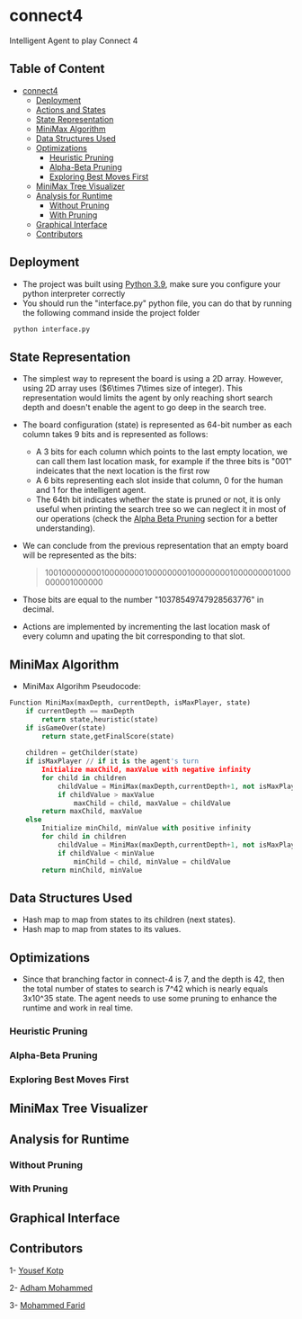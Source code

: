 # connect4
Intelligent Agent to play Connect 4

## Table of Content
- [connect4](#connect4)
  * [Deployment](#deployment)
  * [Actions and States](#actions-and-states)
  * [State Representation](#state-representation)
  * [MiniMax Algorithm](#minimax-algorithm)
  * [Data Structures Used](#data-structures-used)
  * [Optimizations](#optimizations)
    + [Heuristic Pruning](#heuristic-pruning)
    + [Alpha-Beta Pruning](#alpha-beta-pruning)
    + [Exploring Best Moves First](#exploring-best-moves-first)
  * [MiniMax Tree Visualizer](#minimax-tree-visualizer)
  * [Analysis for Runtime](#analysis-for-runtime)
    + [Without Pruning](#without-pruning)
    + [With Pruning](#with-pruning)
  * [Graphical Interface](#graphical-interface)
  * [Contributors](#contributors)

## Deployment

- The project was built using [Python 3.9](https://www.python.org/downloads/release/python-390/), make sure you configure your python interpreter correctly
- You should run the "interface.py" python file, you can do that by running the following command inside the project folder
 ```bash
  python interface.py
 ```


## State Representation
- The simplest way to represent the board is using a 2D array. However, using 2D array uses ($6\times 7\times size of integer). This representation would limits the agent by only reaching short search depth and doesn't enable the agent to go deep in the search tree.
- The board configuration (state) is represented as 64-bit number as each column takes 9 bits and is represented as follows:
    - A 3 bits for each column which points to the last empty location, we can call them last location mask, for example if the three bits is "001" indeicates that the next location is the first row
    - A 6 bits representing each slot inside that column, 0 for the human and 1 for the intelligent agent.
    - The 64th bit indicates whether the state is pruned or not, it is only useful when printing the search tree so we can neglect it in most of our operations (check the [Alpha Beta Pruning](#alpha-beta-pruning) section for a better understanding).
- We can conclude from the previous representation that an empty board will be represented as the bits:
    > 1001000000001000000001000000001000000001000000001000000001000000
- Those bits are equal to the number "10378549747928563776" in decimal.

- Actions are implemented by incrementing the last location mask of every column and upating the bit corresponding to that slot.


## MiniMax Algorithm

- MiniMax Algorihm Pseudocode:
```python
Function MiniMax(maxDepth, currentDepth, isMaxPlayer, state)
    if currentDepth == maxDepth
        return state,heuristic(state)
    if isGameOver(state)
        return state,getFinalScore(state)
    
    children = getChilder(state)
    if isMaxPlayer // if it is the agent's turn
        Initialize maxChild, maxValue with negative infinity
        for child in children
            childValue = MiniMax(maxDepth,currentDepth+1, not isMaxPlayer, child)[1]
            if childValue > maxValue
                maxChild = child, maxValue = childValue
        return maxChild, maxValue
    else
        Initialize minChild, minValue with positive infinity
        for child in children
            childValue = MiniMax(maxDepth,currentDepth+1, not isMaxPlayer, child)[1]
            if childValue < minValue
                minChild = child, minValue = childValue
        return minChild, minValue

```
## Data Structures Used
- Hash map to map from states to its children (next states).
- Hash map to map from states to its values.

## Optimizations
- Since that branching factor in connect-4 is 7, and the depth is 42, then the total number of states to search is 7^42 which is nearly equals 3x10^35 state. The agent needs to use some pruning to enhance the runtime and work in real time.

### Heuristic Pruning

### Alpha-Beta Pruning

### Exploring Best Moves First


## MiniMax Tree Visualizer


## Analysis for Runtime

### Without Pruning
<!-- time taken and node expanded for different depths -->
### With Pruning


## Graphical Interface


## Contributors

1- [Yousef Kotp](https://github.com/yousefkotp)

2- [Adham Mohammed](https://github.com/adhammohamed1)

3- [Mohammed Farid](https://github.com/MohamedFarid612)

